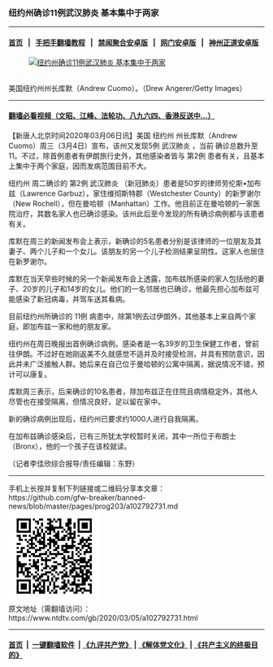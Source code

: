 ### 纽约州确诊11例武汉肺炎 基本集中于两家
------------------------

#### [首页](https://github.com/gfw-breaker/banned-news/blob/master/README.md) &nbsp;&nbsp;|&nbsp;&nbsp; [手把手翻墙教程](https://github.com/gfw-breaker/guides/wiki) &nbsp;&nbsp;|&nbsp;&nbsp; [禁闻聚合安卓版](https://github.com/gfw-breaker/bn-android) &nbsp;&nbsp;|&nbsp;&nbsp; [网门安卓版](https://github.com/oGate2/oGate) &nbsp;&nbsp;|&nbsp;&nbsp; [神州正道安卓版](https://github.com/SzzdOgate/update) 



<div><div class="featured_image">
 <a href="https://i.ntdtv.com/assets/uploads/2020/03/Untitled-8.jpg" target="_blank">
  <figure>
   <img alt="纽约州确诊11例武汉肺炎 基本集中于两家" src="https://i.ntdtv.com/assets/uploads/2020/03/Untitled-8-800x450.jpg"/>
  </figure><br/>
 </a>
 <span class="caption">
  美国纽约州州长库默（Andrew Cuomo）。（Drew Angerer/Getty Images）
 </span>
</div>
</div><hr/>

#### [翻墙必看视频（文昭、江峰、法轮功、八九六四、香港反送中...）](https://github.com/gfw-breaker/banned-news/blob/master/pages/link3.md)

<div><div class="post_content" itemprop="articleBody">
 <p>
  【新唐人北京时间2020年03月06日讯】美国
  <ok href="https://www.ntdtv.com/gb/纽约州.htm">
   纽约州
  </ok>
  州长库默（Andrew Cuomo）周三（3月4日）宣布，该州又发现5例
  <ok href="https://www.ntdtv.com/gb/武汉肺炎.htm">
   武汉肺炎
  </ok>
  ，当前 确诊总数升至11。不过，除首例患者有伊朗旅行史外，其他感染者皆与
  <ok href="https://www.ntdtv.com/gb/第2例.htm">
   第2例
  </ok>
  患者有关，且基本上集中于两个家庭，因而发病范围目前不大。
 </p>
 <p>
  <ok href="https://www.ntdtv.com/gb/纽约州.htm">
   纽约州
  </ok>
  周二确诊的
  <ok href="https://www.ntdtv.com/gb/第2例.htm">
   第2例
  </ok>
  <ok href="https://www.ntdtv.com/gb/武汉肺炎.htm">
   武汉肺炎
  </ok>
  （新冠肺炎）患者是50岁的律师劳伦斯•加布兹（Lawrence Garbuz），家住维彻斯特郡（Westchester County）的新罗谢尔（New Rochell），但在曼哈顿（Manhattan）工作。他目前正在曼哈顿的一家医院治疗，其数名家人也已确诊感染。该州此后至今发现的所有确诊病例都与该患者有关。
 </p>
 <p>
  库默在周三的新闻发布会上表示，新确诊的5名患者分别是该律师的一位朋友及其妻子、两个儿子和一个女儿。该朋友的另一个儿子检测结果呈阴性。这家人也居住在新罗谢尔。
 </p>
 <p>
  库默在当天早些时候的另一个新闻发布会上透露，加布兹所感染的家人包括他的妻子、20岁的儿子和14岁的女儿。他们的一名邻居也已确诊，他最先担心加布兹可能感染了新冠病毒，并驾车送其看病。
 </p>
 <p>
  目前纽约州所确诊的
  <ok href="https://www.ntdtv.com/gb/11例.htm">
   11例
  </ok>
  病患中，除第1例去过伊朗外，其他基本上来自两个家庭，即加布兹一家和他的朋友家。
 </p>
 <p>
  纽约州在周日晚报出首例确诊病例。感染者是一名39岁的卫生保健工作者，曾前往伊朗。不过好在她刚返美不久就感觉不适并及时接受检测，并具有预防意识，因此并未广泛接触人群。她后来在自己位于曼哈顿的公寓中隔离，据说情况不错，预计可以康复。
 </p>
 <p>
  库默周三表示，后来确诊的10名患者，除加布兹正在住院且病情稳定外，其他人尽管也在接受隔离，但情况良好，足以留在家中。
 </p>
 <p>
  新的确诊病例出现后，纽约州已要求约1000人进行自我隔离。
 </p>
 <p>
  在加布兹确诊感染后，已有三所犹太学校暂时关闭，其中一所位于布朗士（Bronx），他的一个孩子在该校就读。
 </p>
 <p>
  （记者李佳欣综合报导/责任编辑：东野）
 </p>
 <div class="single_ad">
 </div>
</div>
</div>
<hr/>
手机上长按并复制下列链接或二维码分享本文章：<br/>
https://github.com/gfw-breaker/banned-news/blob/master/pages/prog203/a102792731.md <br/>
<a href='https://github.com/gfw-breaker/banned-news/blob/master/pages/prog203/a102792731.md'><img src='https://github.com/gfw-breaker/banned-news/blob/master/pages/prog203/a102792731.md.png'/></a> <br/>
原文地址（需翻墙访问）：https://www.ntdtv.com/gb/2020/03/05/a102792731.html


------------------------
#### [首页](https://github.com/gfw-breaker/banned-news/blob/master/README.md) &nbsp;|&nbsp; [一键翻墙软件](https://github.com/gfw-breaker/nogfw/blob/master/README.md) &nbsp;| [《九评共产党》](https://github.com/gfw-breaker/9ping.md/blob/master/README.md#九评之一评共产党是什么) | [《解体党文化》](https://github.com/gfw-breaker/jtdwh.md/blob/master/README.md) | [《共产主义的终极目的》](https://github.com/gfw-breaker/gczydzjmd.md/blob/master/README.md)


<img src='http://gfw-breaker.win/banned-news/pages/prog203/a102792731.md' width='0px' height='0px'/>